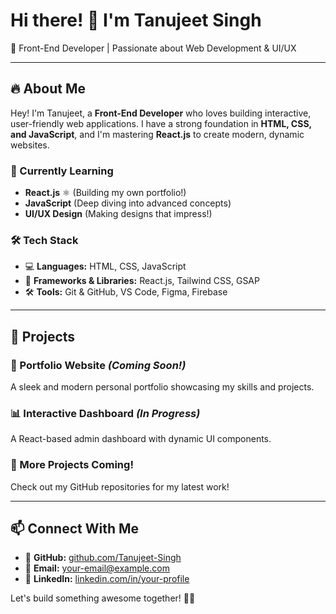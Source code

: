 # Hi there! 👋 I'm Tanujeet Singh

🚀 Front-End Developer | Passionate about Web Development & UI/UX

---

## 🔥 About Me
Hey! I'm Tanujeet, a **Front-End Developer** who loves building interactive, user-friendly web applications. I have a strong foundation in **HTML, CSS, and JavaScript**, and I'm mastering **React.js** to create modern, dynamic websites. 

### 🌱 Currently Learning
- **React.js** ⚛️ (Building my own portfolio!)
- **JavaScript** (Deep diving into advanced concepts)
- **UI/UX Design** (Making designs that impress!)

### 🛠 Tech Stack
- 💻 **Languages:** HTML, CSS, JavaScript
- 🎨 **Frameworks & Libraries:** React.js, Tailwind CSS, GSAP
- 🛠 **Tools:** Git & GitHub, VS Code, Figma, Firebase

---

## 🚀 Projects
### 🎨 Portfolio Website *(Coming Soon!)*
A sleek and modern personal portfolio showcasing my skills and projects.

### 📊 Interactive Dashboard *(In Progress)*
A React-based admin dashboard with dynamic UI components.

### 📝 More Projects Coming!
Check out my GitHub repositories for my latest work!

---

## 📫 Connect With Me
- 💼 **GitHub:** [github.com/Tanujeet-Singh](https://github.com/your-username)
- 📧 **Email:** your-email@example.com
- 🔗 **LinkedIn:** [linkedin.com/in/your-profile](https://linkedin.com/in/your-profile)

Let's build something awesome together! 🚀✨
